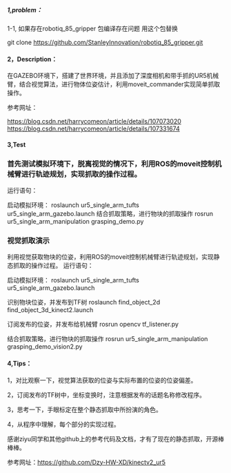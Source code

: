 

##### 1,problem：

1-1, 如果存在robotiq_85_gripper  包编译存在问题 用这个包替换

git clone https://github.com/StanleyInnovation/robotiq_85_gripper.git


#### 2，Description：

在GAZEBO环境下，搭建了世界环境，并且添加了深度相机和带手抓的UR5机械臂，结合视觉算法，进行物体位姿估计，利用moveit_commander实现简单抓取操作。

参考网址：

https://blog.csdn.net/harrycomeon/article/details/107073020
https://blog.csdn.net/harrycomeon/article/details/107331674


#### 3,Test

### 首先测试模拟环境下，脱离视觉的情况下，利用ROS的moveit控制机械臂进行轨迹规划，实现抓取的操作过程。

运行语句：

启动模拟环境：
roslaunch ur5_single_arm_tufts ur5_single_arm_gazebo.launch
结合抓取策略，进行物块的抓取操作
rosrun ur5_single_arm_manipulation grasping_demo.py

###  视觉抓取演示

利用视觉获取物块的位姿，利用ROS的moveit控制机械臂进行轨迹规划，实现静态抓取的操作过程。
运行语句：

启动模拟环境：
roslaunch ur5_single_arm_tufts ur5_single_arm_gazebo.launch

识别物块位姿，并发布到TF树
roslaunch find_object_2d find_object_3d_kinect2.launch

订阅发布的位姿，并发布给机械臂
rosrun opencv tf_listener.py

结合抓取策略，进行物块的抓取操作
rosrun ur5_single_arm_manipulation grasping_demo_vision2.py 


#### 4,Tips：

1，对比观察一下，视觉算法获取的位姿与实际布置的位姿的位姿偏差。

2，订阅发布的TF树中，坐标变换时，注意根据发布的话题名称修改程序。

3，思考一下，手眼标定在整个静态抓取中所扮演的角色。

4，从程序中理解，每个部分的实现过程。

感谢ziyu同学和其他github上的参考代码及文档，才有了现在的静态抓取，开源棒棒棒。

参考网址：https://github.com/Dzy-HW-XD/kinectv2_ur5












 
